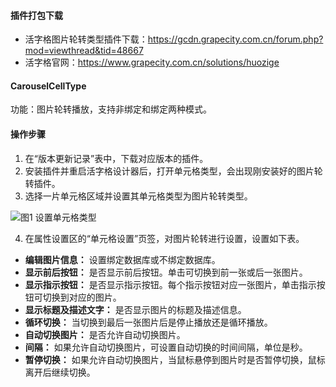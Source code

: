 #### 插件打包下载
* 活字格图片轮转类型插件下载：https://gcdn.grapecity.com.cn/forum.php?mod=viewthread&tid=48667
* 活字格官网：https://www.grapecity.com.cn/solutions/huozige

#### CarouselCellType
功能：图片轮转播放，支持非绑定和绑定两种模式。

#### 操作步骤
1. 在“版本更新记录”表中，下载对应版本的插件。
2. 安装插件并重启活字格设计器后，打开单元格类型，会出现刚安装好的图片轮转插件。
3. 选择一片单元格区域并设置其单元格类型为图片轮转类型。

![图1  设置单元格类型](https://gcdn.grapecity.com.cn/data/attachment/forum/201807/18/125957cv989bf178jiki9m.png)

4. 在属性设置区的“单元格设置”页签，对图片轮转进行设置，设置如下表。
*  **编辑图片信息：** 设置绑定数据库或不绑定数据库。
*  **显示前后按钮：** 是否显示前后按钮。单击可切换到前一张或后一张图片。
*  **显示指示按钮：** 是否显示指示按钮。每个指示按钮对应一张图片，单击指示按钮可切换到对应的图片。
*  **显示标题及描述文字：** 是否显示图片的标题及描述信息。
*  **循环切换：** 当切换到最后一张图片后是停止播放还是循环播放。
*  **自动切换图片：** 是否允许自动切换图片。
*  **间隔：** 如果允许自动切换图片，可设置自动切换的时间间隔，单位是秒。
*  **暂停切换：** 如果允许自动切换图片，当鼠标悬停到图片时是否暂停切换，鼠标离开后继续切换。

